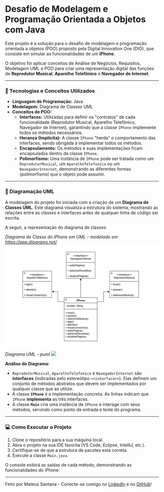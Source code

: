 # Desafio de Modelagem e Programação Orientada a Objetos com Java

Este projeto é a solução para o desafio de modelagem e programação orientada a objetos (POO) proposto pela Digital Innovation One (DIO), que consiste em simular as funcionalidades de um **iPhone**.

O objetivo foi aplicar conceitos de Análise de Negócios, Requisitos, Modelagem UML e POO para criar uma representação digital das funções de **Reprodutor Musical**, **Aparelho Telefônico** e **Navegador de Internet**.

---

### 🚀 Tecnologias e Conceitos Utilizados

* **Linguagem de Programação:** Java
* **Modelagem:** Diagrama de Classes UML
* **Conceitos de POO:**
    * **Interfaces:** Utilizadas para definir os "contratos" de cada funcionalidade (Reprodutor Musical, Aparelho Telefônico, Navegador de Internet), garantindo que a classe `IPhone` implemente todos os métodos necessários.
    * **Herança (Implícita):** A classe `IPhone` "herda" o comportamento das interfaces, sendo obrigada a implementar todos os métodos.
    * **Encapsulamento:** Os métodos e suas implementações ficam encapsulados dentro da classe `IPhone`.
    * **Polimorfismo:** Uma instância de `IPhone` pode ser tratada como um `ReprodutorMusical`, um `AparelhoTelefonico` ou um `NavegadorInternet`, demonstrando as diferentes formas (polimorfismo) que o objeto pode assumir.

---

### 📐 Diagramação UML

A modelagem do projeto foi iniciada com a criação de um **Diagrama de Classes UML**. Este diagrama visualiza a estrutura do sistema, mostrando as relações entre as classes e interfaces antes de qualquer linha de código ser escrita.

A seguir, a representação do diagrama de classes:

*Diagrama de Classe do iPhone em UML - modelado em https://app.diagrams.net/*
![](./UML/iPhone.png)

*Diagrama UML - puml*
![](UML/iphone.puml)

**Análise do Diagrama:**
* `ReprodutorMusical`, `AparelhoTelefonico` e `NavegadorInternet` são **interfaces** (indicadas pelo estereótipo `<<interface>>`). Elas definem um conjunto de métodos abstratos que devem ser implementados por qualquer classe que as utilize.
* A classe **`IPhone`** é a implementação concreta. As linhas indicam que `IPhone` **implementa** as três interfaces.
* A classe **`Main`** cria uma instância de `IPhone` e interage com seus métodos, servindo como ponto de entrada e teste do programa.

---

### 💻 Como Executar o Projeto

1.  Clone o repositório para a sua máquina local.
2.  Abra o projeto na sua IDE favorita (VS Code, Eclipse, IntelliJ, etc.).
3.  Certifique-se de que a estrutura de pacotes está correta.
4.  Execute a classe `Main.java`.

O console exibirá as saídas de cada método, demonstrando as funcionalidades do iPhone.

---

Feito por Mateus Santana - Conecte-se comigo no [LinkedIn](https://www.linkedin.com/in/mateusfsantana/) e no [GitHub](https://github.com/mateusfloressantana)!